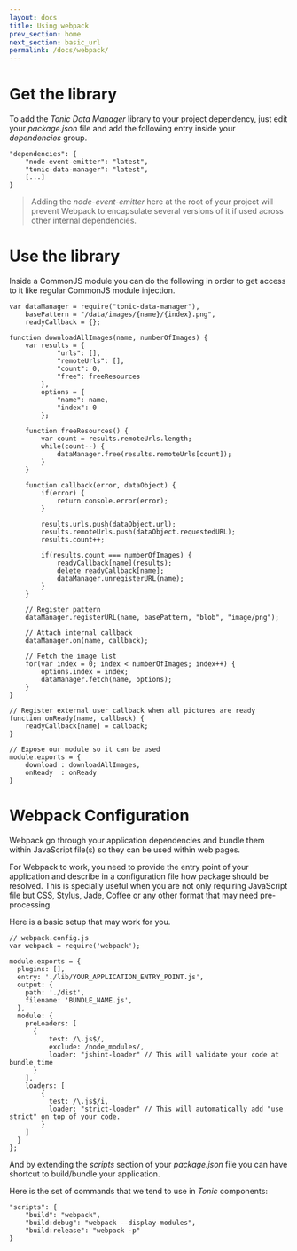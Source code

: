 ```yaml
---
layout: docs
title: Using webpack
prev_section: home
next_section: basic_url
permalink: /docs/webpack/
---
```


# Get the library

To add the _Tonic Data Manager_ library to your project dependency, just edit
your _package.json_ file and add the following entry inside your _dependencies_
group.

```
"dependencies": {
    "node-event-emitter": "latest",
    "tonic-data-manager": "latest",
    [...]
}
```

> Adding the _node-event-emitter_ here at the root of your project will prevent
> Webpack to encapsulate several versions of it if used across other internal
> dependencies.

# Use the library

Inside a CommonJS module you can do the following in order to get access to it
like regular CommonJS module injection.


```
var dataManager = require("tonic-data-manager"),
    basePattern = "/data/images/{name}/{index}.png",
    readyCallback = {};

function downloadAllImages(name, numberOfImages) {
    var results = {
            "urls": [],
            "remoteUrls": [],
            "count": 0,
            "free": freeResources
        }, 
        options = {
            "name": name,
            "index": 0
        };

    function freeResources() {
        var count = results.remoteUrls.length;
        while(count--) {
            dataManager.free(results.remoteUrls[count]);
        }
    }

    function callback(error, dataObject) {
        if(error) {
            return console.error(error);
        }

        results.urls.push(dataObject.url);
        results.remoteUrls.push(dataObject.requestedURL);
        results.count++;

        if(results.count === numberOfImages) {
            readyCallback[name](results);
            delete readyCallback[name];
            dataManager.unregisterURL(name);
        }
    }

    // Register pattern
    dataManager.registerURL(name, basePattern, "blob", "image/png");

    // Attach internal callback
    dataManager.on(name, callback);

    // Fetch the image list
    for(var index = 0; index < numberOfImages; index++) {
        options.index = index;
        dataManager.fetch(name, options);
    }
}

// Register external user callback when all pictures are ready
function onReady(name, callback) {
    readyCallback[name] = callback;
}

// Expose our module so it can be used
module.exports = {
    download : downloadAllImages,
    onReady  : onReady
}

```

# Webpack Configuration

Webpack go through your application dependencies and bundle them within
JavaScript file(s) so they can be used within web pages.

For Webpack to work, you need to provide the entry point of your application
and describe in a configuration file how package should be resolved. 
This is specially useful when you are not only requiring JavaScript file but CSS,
Stylus, Jade, Coffee or any other format that may need pre-processing.

Here is a basic setup that may work for you.

```
// webpack.config.js
var webpack = require('webpack');

module.exports = {
  plugins: [],
  entry: './lib/YOUR_APPLICATION_ENTRY_POINT.js',
  output: {
    path: './dist',
    filename: 'BUNDLE_NAME.js',   
  },
  module: {
    preLoaders: [
      {
          test: /\.js$/, 
          exclude: /node_modules/,
          loader: "jshint-loader" // This will validate your code at bundle time
      }
    ],
    loaders: [
        {
          test: /\.js$/i,
          loader: "strict-loader" // This will automatically add "use strict" on top of your code.
        }
    ]
  }
};

```

And by extending the _scripts_ section of your _package.json_ file you can 
have shortcut to build/bundle your application.

Here is the set of commands that we tend to use in _Tonic_ components:

```
"scripts": {
    "build": "webpack",
    "build:debug": "webpack --display-modules",
    "build:release": "webpack -p"
}
```

